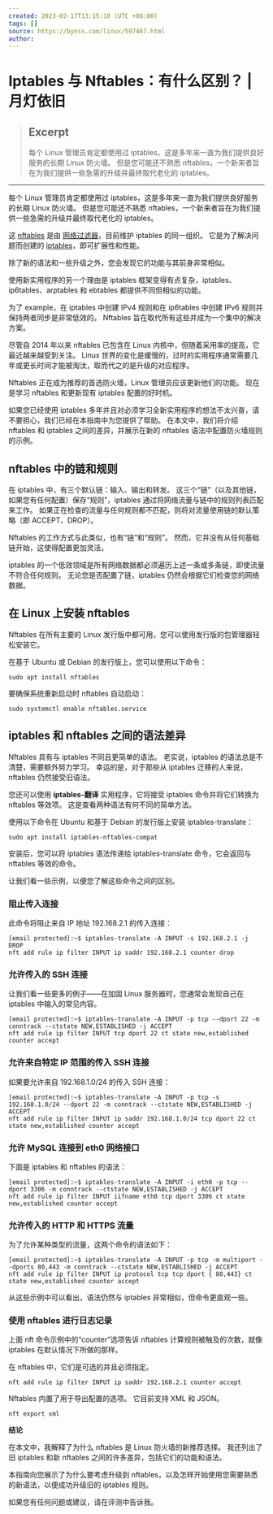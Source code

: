 ```yaml
---
created: 2023-02-17T13:15:10 (UTC +08:00)
tags: []
source: https://bynss.com/linux/597467.html
author: 
---
```


# Iptables 与 Nftables：有什么区别？ | 月灯依旧

> ## Excerpt
> 每个 Linux 管理员肯定都使用过 iptables，这是多年来一直为我们提供良好服务的长期 Linux 防火墙。 但是您可能还不熟悉 nftables，一个新来者旨在为我们提供一些急需的升级并最终取代老化的 iptables。

---
每个 Linux 管理员肯定都使用过 iptables，这是多年来一直为我们提供良好服务的长期 Linux 防火墙。 但是您可能还不熟悉 nftables，一个新来者旨在为我们提供一些急需的升级并最终取代老化的 iptables。

这 [nftables](https://bynss.com/go/?url=https://www.netfilter.org/projects/nftables/index.html) 是由 [网络过滤器](https://bynss.com/go/?url=https://www.netfilter.org/)，目前维护 iptables 的同一组织。 它是为了解决问题而创建的 [iptables](https://bynss.com/go/?url=https://linux.die.net/man/8/iptables)，即可扩展性和性能。

除了新的语法和一些升级之外，您会发现它的功能与其前身非常相似。

使用新实用程序的另一个理由是 iptables 框架变得有点复杂，iptables、ip6tables、arptables 和 ebtables 都提供不同但相似的功能。

为了 example，在 iptables 中创建 IPv4 规则和在 ip6tables 中创建 IPv6 规则并保持两者同步是非常低效的。 Nftables 旨在取代所有这些并成为一个集中的解决方案。

尽管自 2014 年以来 nftables 已包含在 Linux 内核中，但随着采用率的提高，它最近越来越受到关注。 Linux 世界的变化是缓慢的，过时的实用程序通常需要几年或更长时间才能被淘汰，取而代之的是升级的对应程序。

Nftables 正在成为推荐的首选防火墙，Linux 管理员应该更新他们的功能。 现在是学习 nftables 和更新现有 iptables 配置的好时机。

如果您已经使用 iptables 多年并且对必须学习全新实用程序的想法不太兴奋，请不要担心，我们已经在本指南中为您提供了帮助。 在本文中，我们将介绍 nftables 和 iptables 之间的差异，并展示在新的 nftables 语法中配置防火墙规则的示例。

## nftables 中的链和规则

在 iptables 中，有三个默认链：输入、输出和转发。 这三个“链”（以及其他链，如果您有任何配置）保存“规则”，iptables 通过将网络流量与链中的规则列表匹配来工作。 如果正在检查的流量与任何规则都不匹配，则将对流量使用链的默认策略（即 ACCEPT、DROP）。

Nftables 的工作方式与此类似，也有“链”和“规则”。 然而，它并没有从任何基础链开始，这使得配置更加灵活。

iptables 的一个低效领域是所有网络数据都必须遍历上述一条或多条链，即使流量不符合任何规则。 无论您是否配置了链，iptables 仍然会根据它们检查您的网络数据。

## 在 Linux 上安装 nftables

Nftables 在所有主要的 Linux 发行版中都可用，您可以使用发行版的包管理器轻松安装它。

在基于 Ubuntu 或 Debian 的发行版上，您可以使用以下命令：

```
sudo apt install nftables
```

要确保系统重新启动时 nftables 自动启动：

```
sudo systemctl enable nftables.service
```

## iptables 和 nftables 之间的语法差异

Nftables 具有与 iptables 不同且更简单的语法。 老实说，iptables 的语法总是不清楚，需要额外努力学习。 幸运的是，对于那些从 iptables 迁移的人来说，nftables 仍然接受旧语法。

您还可以使用 **iptables-翻译** 实用程序，它将接受 iptables 命令并将它们转换为 nftables 等效项。 这是查看两种语法有何不同的简单方法。

使用以下命令在 Ubuntu 和基于 Debian 的发行版上安装 iptables-translate：

```
sudo apt install iptables-nftables-compat
```

安装后，您可以将 iptables 语法传递给 iptables-translate 命令，它会返回与 nftables 等效的命令。

让我们看一些示例，以便您了解这些命令之间的区别。

### 阻止传入连接

此命令将阻止来自 IP 地址 192.168.2.1 的传入连接：

```
[email protected]:~$ iptables-translate -A INPUT -s 192.168.2.1 -j DROP
nft add rule ip filter INPUT ip saddr 192.168.2.1 counter drop
```

### 允许传入的 SSH 连接

让我们看一些更多的例子——在加固 Linux 服务器时，您通常会发现自己在 iptables 中输入的常见内容。

```
[email protected]:~$ iptables-translate -A INPUT -p tcp --dport 22 -m conntrack --ctstate NEW,ESTABLISHED -j ACCEPT
nft add rule ip filter INPUT tcp dport 22 ct state new,established counter accept
```

### 允许来自特定 IP 范围的传入 SSH 连接

如果要允许来自 192.168.1.0/24 的传入 SSH 连接：

```
[email protected]:~$ iptables-translate -A INPUT -p tcp -s 192.168.1.0/24 --dport 22 -m conntrack --ctstate NEW,ESTABLISHED -j ACCEPT
nft add rule ip filter INPUT ip saddr 192.168.1.0/24 tcp dport 22 ct state new,established counter accept
```

### 允许 MySQL 连接到 eth0 网络接口

下面是 iptables 和 nftables 的语法：

```
[email protected]:~$ iptables-translate -A INPUT -i eth0 -p tcp --dport 3306 -m conntrack --ctstate NEW,ESTABLISHED -j ACCEPT
nft add rule ip filter INPUT iifname eth0 tcp dport 3306 ct state new,established counter accept
```

### 允许传入的 HTTP 和 HTTPS 流量

为了允许某种类型的流量，这两个命令的语法如下：

```
[email protected]:~$ iptables-translate -A INPUT -p tcp -m multiport --dports 80,443 -m conntrack --ctstate NEW,ESTABLISHED -j ACCEPT
nft add rule ip filter INPUT ip protocol tcp tcp dport { 80,443} ct state new,established counter accept
```

从这些示例中可以看出，语法仍然与 iptables 非常相似，但命令更直观一些。

### 使用 nftables 进行日志记录

上面 nft 命令示例中的“counter”选项告诉 nftables 计算规则被触及的次数，就像 iptables 在默认情况下所做的那样。

在 nftables 中，它们是可选的并且必须指定。

```
nft add rule ip filter INPUT ip saddr 192.168.2.1 counter accept
```

Nftables 内置了用于导出配置的选项。 它目前支持 XML 和 JSON。

```
nft export xml
```

**结论**

在本文中，我解释了为什么 nftables 是 Linux 防火墙的新推荐选择。 我还列出了旧 iptables 和新 nftables 之间的许多差异，包括它们的功能和语法。

本指南向您展示了为什么要考虑升级到 nftables，以及怎样开始使用您需要熟悉的新语法，以便成功升级旧的 iptables 规则。

如果您有任何问题或建议，请在评测中告诉我。
